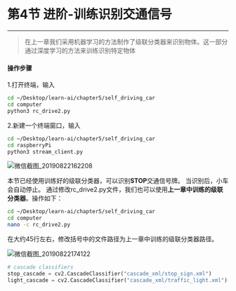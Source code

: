 # 第4节 进阶-训练识别交通信号

---

>在上一章我们采用机器学习的方法制作了级联分类器来识别物体。这一部分通过深度学习的方法来训练识别特定物体

#### 操作步骤

1.打开终端，输入  

```bash
cd ~/Desktop/learn-ai/chapter5/self_driving_car
cd computer
python3 rc_drive2.py
```

2.新建一个终端窗口，输入  

```bash
cd ~/Desktop/learn-ai/chapter5/self_driving_car
cd raspberryPi
python3 stream_client.py
```

![微信截图_20190822162208](https://md.hass.live/%E5%BE%AE%E4%BF%A1%E6%88%AA%E5%9B%BE_20190822162208.png)

本节已经使用训练好的级联分类器，可以识别**STOP**交通信号牌。
当识别后，小车会自动停止。
通过修改rc_drive2.py文件，我们也可以使用**上一章中训练的级联分类器**。操作如下：

```bash
cd ~/Desktop/learn-ai/chapter5/self_driving_car
cd computer
nano -c rc_drive2.py
```

在大约45行左右，修改括号中的文件路径为上一章中训练的级联分类器路径。

![微信截图_20190822174122](https://md.hass.live/%E5%BE%AE%E4%BF%A1%E6%88%AA%E5%9B%BE_20190822174122.png)

```python
# cascade classifiers
stop_cascade = cv2.CascadeClassifier("cascade_xml/stop_sign.xml")
light_cascade = cv2.CascadeClassifier("cascade_xml/traffic_light.xml")
```
